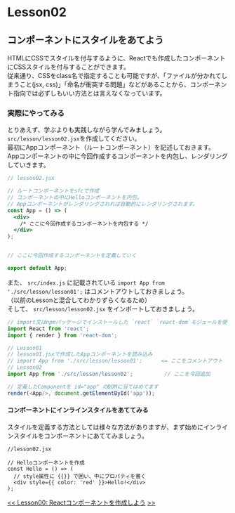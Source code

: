 # Lesson02
## コンポーネントにスタイルをあてよう
HTMLにCSSでスタイルを付与するように、Reactでも作成したコンポーネントにCSSスタイルを付与することができます。<br>
従来通り、CSSをclass名で指定することも可能ですが、「ファイルが分かれてしまうこと(jsx, css)」「命名が衝突する問題」などがあることから、コンポーネント指向では必ずしもいい方法とは言えなくなっています。


### 実際にやってみる
とりあえず、学ぶよりも実践しながら学んでみましょう。<br>
`src/lesson/lesson02.jsx`を作成してください。<br>
最初にAppコンポーネント（ルートコンポーネント）を記述しておきます。<br>
Appコンポーネントの中に今回作成するコンポーネントを内包し、レンダリングしていきます。

```jsx harmony
// lesson02.jsx

// ルートコンポーネントをsfcで作成
// コンポーネントの中にHelloコンポーネントを内包。
// Appコンポーネントがレンダリングされれば自動的にレンダリングされます。
const App = () => (
  <div>
    /* ここに今回作成するコンポーネントを内包する */
  </div>
);


// ここに今回作成するコンポーネントを定義していく

export default App;
```


また、 `src/index.js` に記載されている `import App from './src/lesson/lesson01';` はコメントアウトしておきましょう。<br>
（以前のLessonと混合してわかりずらくなるため）<br>
そして、 `src/lesson/lesson02.jsx` をインポートしておきましょう。

```js
// import文はnpmパッケージでインストールした `react` `react-dom`モジュールを使うために呼び出してます
import React from 'react';
import { render } from 'react-dom';

// Lesson01
// lesson01.jsxで作成したAppコンポーネントを読み込み
// import App from './src/lesson/lesson01';      <= ここをコメントアウト
// Lesson02
import App from './src/lesson/lesson02';          // ここを今回追加

// 定義したComponentを id="app" のDOMに当てはめてます
render(<App/>, document.getElementById('app'));
```

#### コンポーネントにインラインスタイルをあててみる
スタイルを定義する方法としては様々な方法がありますが、まず始めにインラインスタイルをコンポーネントにあててみましょう。


```
//lesson02.jsx

// Helloコンポーネントを作成
const Hello = () => (
  // style属性に {{}} で囲い、中にプロパティを書く
  <div style={{ color: 'red' }}>Hello!</div>
);

```








<span align="left">[<< Lesson00: Reactコンポーネントを作成しよう](lesson01.md)</span>
<span align="right">[ >>](lesson03.md)</span>
